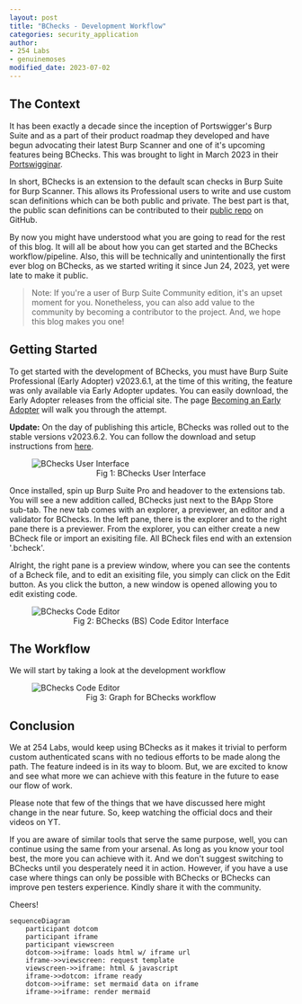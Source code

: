 ```yaml
---
layout: post
title: "BChecks - Development Workflow"
categories: security_application
author:
- 254 Labs
- genuinemoses
modified_date: 2023-07-02
---
```


<!-- ![]({{baseurl}}/assets/img/bchecks_repo_hero_img.png){:width: "1000px"} -->

The Context
-----------

It has been exactly a decade since the inception of Portswigger's Burp Suite and as a part of their product roadmap they developed and have begun advocating their latest Burp Scanner and one of it's upcoming features being BChecks. This was brought to light in March 2023 in their [Portswigginar](https://youtu.be/mDYsmfeSxd8?t=2240 "YouTube link to PortSwigginar").

In short, BChecks is an extension to the default scan checks in Burp Suite for Burp Scanner. This allows its Professional users to write and use custom scan definitions which can be both public and private. The best part is that, the public scan definitions can be contributed to their [public repo](https://github.com/PortSwigger/BChecks "Link to BChecks' GitHub Repo") on GitHub.

By now you might have understood what you are going to read for the rest of this blog. It will all be about how you can get started and the BChecks workflow/pipeline. Also, this will be technically and unintentionally the first ever blog on BChecks, as we started writing it since Jun 24, 2023, yet were late to make it public.

> Note: If you're a user of Burp Suite Community edition, it's an upset moment for you. Nonetheless, you can also add value to the community by becoming a contributor to the project. And, we hope this blog makes you one!

Getting Started
---------------

To get started with the development of BChecks, you must have Burp Suite Professional (Early Adopter) v2023.6.1, at the time of this writing, the feature was only available via Early Adopter updates. You can easily download, the Early Adopter releases from the official site. The page [Becoming an Early Adopter](https://portswigger.net/burp/documentation/desktop/early-adopter "Link to Portswigger Help") will walk you through the attempt.

**Update:** On the day of publishing this article, BChecks was rolled out to the stable versions v2023.6.2. You can follow the download and setup instructions from [here](https://portswigger.net/burp/releases/professional-community-2023-6-2?requestededition=professional&requestedplatform= "Link to Burp Suite releases").

<figure>
    <img alt="BChecks User Interface" src="{{baseurl}}/assets/img/bchecks_tab.png"><br/>
    <figcaption style="text-align: center">Fig 1: BChecks User Interface</figcaption>
</figure>

Once installed, spin up Burp Suite Pro and headover to the extensions tab. You will see a new addition called, BChecks just next to the BApp Store sub-tab. The new tab comes with an explorer, a previewer, an editor and a validator for BChecks. In the left pane, there is the explorer and to the right pane there is a previewer. From the explorer, you can either create a new BCheck file or import an exisiting file. All BCheck files end with an extension '.bcheck'.

Alright, the right pane is a preview window, where you can see the contents of a Bcheck file, and to edit an exisiting file, you simply can click on the Edit button.
As you click the button, a new window is opened allowing you to edit existing code.

<figure>
    <img alt="BChecks Code Editor" src="{{baseurl}}/assets/img/bs_code_editor.png"><br/>
    <figcaption style="text-align: center">Fig 2: BChecks (BS) Code Editor Interface</figcaption>
</figure>

The Workflow
------------

We will start by taking a look at the development workflow

<figure>
    <img alt="BChecks Code Editor" src="{{baseurl}}/assets/img/bchecks_workflow.png"><br/>
    <figcaption style="text-align: center">Fig 3: Graph for BChecks workflow</figcaption>
</figure>

Conclusion
----------

We at 254 Labs, would keep using BChecks as it makes it trivial to perform custom authenticated scans with no tedious efforts to be made along the path.
The feature indeed is in its way to bloom. But, we are excited to know and see what more we can achieve with this feature in the future to ease our flow of work.

Please note that few of the things that we have discussed here might change in the near future. So, keep watching the official docs and their videos on YT.

If you are aware of similar tools that serve the same purpose, well, you can continue using the same from your arsenal. As long as you know your tool best, the more you can achieve with it. And we don't suggest switching to BChecks until you desperately need it in action. However, if you have a use case where things can only be possible with BChecks or BChecks can improve pen testers experience. Kindly share it with the community.

Cheers!

```mermaid
sequenceDiagram
    participant dotcom
    participant iframe
    participant viewscreen
    dotcom->>iframe: loads html w/ iframe url
    iframe->>viewscreen: request template
    viewscreen->>iframe: html & javascript
    iframe->>dotcom: iframe ready
    dotcom->>iframe: set mermaid data on iframe
    iframe->>iframe: render mermaid
```

